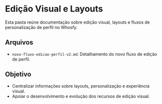 # Edição Visual e Layouts

Esta pasta reúne documentação sobre edição visual, layouts e fluxos de personalização de perfil no Whosfy.

## Arquivos
- `novo-fluxo-edicao-perfil-v2.md`: Detalhamento do novo fluxo de edição de perfil.

## Objetivo
- Centralizar informações sobre layouts, personalização e experiência visual.
- Apoiar o desenvolvimento e evolução dos recursos de edição visual. 